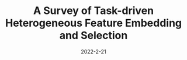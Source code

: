 ---
title: "A Survey of Task-driven Heterogeneous Feature Embedding and Selection"
collection: publications
category: Accepted in QE of PhD
permalink: /publication/2023-2-23-QE1
excerpt: 'Problem: heterogeneous feature processing, including heterogeneous feature embedding and heterogeneous feature selection.'
date: 2022-2-21
venue: 'Accepted in QE, Computer Science Department, Hong Kong Baptist University'
paperurl: 'http://hedongyan.github.io/files/QE_2_hetergeneous.pdf'
---